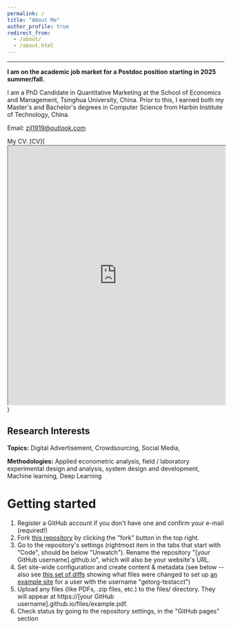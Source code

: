 ```yaml
---
permalink: /
title: "About Me"
author_profile: true
redirect_from: 
  - /about/
  - /about.html
---
```

---
**I am on the academic job market for a Postdoc position starting in 2025 summer/fall.**

I am a PhD Candidate in Quantitative Marketing at the School of Economics and Management, Tsinghua University, China. Prior to this, I earned both my Master's and Bachelor's degrees in Computer Science from Harbin Institute of Technology, China.


Email: [zjl1919@outlook.com](mailto:zjl1919@outlook.com)

My CV: [CV](<iframe src="https://github.com/zhangjlthu/jinglong.github.io/raw/master/files/CV_JinglongZhang_202405.pdf" width="100%" height="600px"></iframe>)


**Research Interests**
-----
**Topics:** Digital Advertisement, Crowdsourcing, Social Media, 

**Methodologies:** Applied econometric analysis, field / laboratory experimental design and analysis, system design and development, Machine learning, Deep Learning


Getting started
======
1. Register a GitHub account if you don't have one and confirm your e-mail (required!)
1. Fork [this repository](https://github.com/academicpages/academicpages.github.io) by clicking the "fork" button in the top right. 
1. Go to the repository's settings (rightmost item in the tabs that start with "Code", should be below "Unwatch"). Rename the repository "[your GitHub username].github.io", which will also be your website's URL.
1. Set site-wide configuration and create content & metadata (see below -- also see [this set of diffs](http://archive.is/3TPas) showing what files were changed to set up [an example site](https://getorg-testacct.github.io) for a user with the username "getorg-testacct")
1. Upload any files (like PDFs, .zip files, etc.) to the files/ directory. They will appear at https://[your GitHub username].github.io/files/example.pdf.  
1. Check status by going to the repository settings, in the "GitHub pages" section


